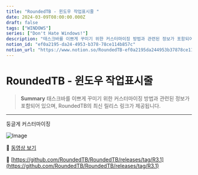 ```yaml
---
title: "RoundedTB - 윈도우 작업표시줄 "
date: 2024-03-09T08:00:00.000Z
draft: false
tags: ["WINDOWS"]
series: ["Don't Hate Windows!"]
description: "태스크바를 이쁘게 꾸미기 위한 커스터마이징 방법과 관련된 정보가 포함되어 있으며, RoundedTB의 최신 릴리스 링크가 제공됩니다."
notion_id: "ef0a2195-da24-4953-b378-78ce114b857c"
notion_url: "https://www.notion.so/RoundedTB-ef0a2195da244953b37878ce114b857c"
---
```


# RoundedTB - 윈도우 작업표시줄 

> **Summary**
> 태스크바를 이쁘게 꾸미기 위한 커스터마이징 방법과 관련된 정보가 포함되어 있으며, RoundedTB의 최신 릴리스 링크가 제공됩니다.

---

둥글게 커스터마이징

![Image](https://prod-files-secure.s3.us-west-2.amazonaws.com/09ccd4d5-876c-4bba-bbdf-cc77a0a11257/514792f9-3454-4c40-8880-dc2e163d7306/Untitled.png?X-Amz-Algorithm=AWS4-HMAC-SHA256&X-Amz-Content-Sha256=UNSIGNED-PAYLOAD&X-Amz-Credential=ASIAZI2LB466Q5RHXRXS%2F20250724%2Fus-west-2%2Fs3%2Faws4_request&X-Amz-Date=20250724T083625Z&X-Amz-Expires=3600&X-Amz-Security-Token=IQoJb3JpZ2luX2VjEAAaCXVzLXdlc3QtMiJHMEUCICwwIj3QD6P3hE2thoaA90Y8uv%2FhaUhgddkY0%2FowPnHbAiEA7M06PFNdam%2BQ66B8loI3uTJktXjneiVXE0vStU6AKcIq%2FwMIKRAAGgw2Mzc0MjMxODM4MDUiDEnv%2BtLUxrO8GE%2BagyrcA8sMqiuWpclGwOicQpwXyAcNNy3a3y5Hji%2FukytR%2BUt96YlBQR26Z4nhDdcLDk8sbO78rQ0bTNJ1YADYzxkF1fiu4GexbzIHWR8vomUtzo4xx%2FOzO7AYArP9zDQvi8NR6SwsaApe%2F5JPJP6Lso7zJY6XiiobUrXt9LqHfp90Auja9z7UtN247FCtZw9rDkaGjo7XJbhrUBvGihdGFDDDm%2Fx0c1gB2YUE4RoanZdhqBZhx0112wEl7LQbyLky8i3JFGKhQMQxywRJjZ12LkZio26HsfhmtchVS%2FY5KJ9ClmxYKFAqfrpQiaqnCrlbXaNdGuiGlG98AO7EhhRo3hZhkz0UhRQnYnvxHUiksLnhFAMctRcgK2hu7qStfG34O2GTEA0cmqXsWXkciV1zZgCHlOg020iOErRFHha6rOYkc3LAj1UQ5JBJNzxqddRpVjte2CxayyjPFv8izRvlNslKNfdOGLvFl5g%2BVZlRs8IkyXS%2Bl5ewPBcccTsZwWTVGeR1tn0qfryBCqmToqRmAum13kMOyNKIOEoYcn9jzOU3eemB6opDGJQSpEgbdE0OVO5ez5UKVcyHfsN%2BdfeoUCpLV%2BGrKMTCecbIomNjcjTOh3qY9hdPM1BJBEG3c7QFMNTOh8QGOqUBXogQLbqXvQ8N%2FxrpBqHCV041Ocoj29TgTPvblKT5Inwc9VRUbi9mmLteRIJ%2Bdo1jN9wZKZf9T88ByivS7hknjyQuXuxTCM%2B%2BM%2FmWIl6Th2ER9WfNacvLpfX8qUEWSPR7jX68pA%2Fj5erVrlEwhHhPDku33bqhMlTeb7rux9jeQD7UXfTHN1dQPgnHFoDNgYn7JpcrcLs%2BfvsDWaoEkTc%2FlFnRyw8I&X-Amz-Signature=d7f1bc64d7440a28c7092ee991b990aa6e2f6027ec4c737d87994933225e6c90&X-Amz-SignedHeaders=host&x-amz-checksum-mode=ENABLED&x-id=GetObject)

🎥 [동영상 보기](https://www.youtube.com/watch?v=2AawuA9Qs2I)

🔗 [https://github.com/RoundedTB/RoundedTB/releases/tag/R3.1](https://github.com/RoundedTB/RoundedTB/releases/tag/R3.1)


